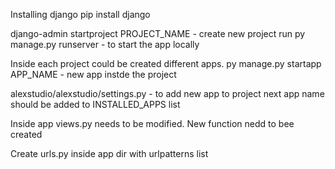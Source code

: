 Installing django pip install django

django-admin startproject PROJECT_NAME - create new project run
py manage.py runserver - to start the app locally

Inside each project could be created different apps.
py manage.py startapp APP_NAME - new app instde the project

alexstudio/alexstudio/settings.py - to add new app to project next app name should be added to INSTALLED_APPS list

Inside app views.py needs to be modified. New function nedd to bee created

Create urls.py inside app dir with urlpatterns list